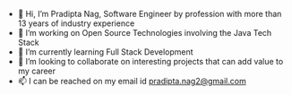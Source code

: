- 👋 Hi, I’m Pradipta Nag, Software Engineer by profession with more than 13 years of industry experience
- 👀 I’m working on Open Source Technologies involving the Java Tech Stack
- 🌱 I’m currently learning Full Stack Development
- 💞️ I’m looking to collaborate on interesting projects that can add value to my career
- 📫 I can be reached on my email id pradipta.nag2@gmail.com

<!---
pradz13/pradz13 is a ✨ special ✨ repository because its `README.md` (this file) appears on your GitHub profile.
You can click the Preview link to take a look at your changes.
--->
